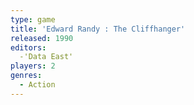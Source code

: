 ```yaml
---
type: game
title: 'Edward Randy : The Cliffhanger'
released: 1990
editors: 
  -'Data East'
players: 2
genres:
  - Action
---
```

